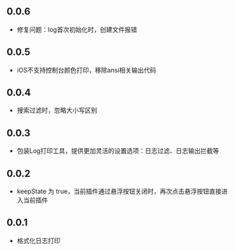 ## 0.0.6

* 修复问题：log首次初始化时，创建文件报错

## 0.0.5

* iOS不支持控制台颜色打印，移除ansi相关输出代码

## 0.0.4

* 搜索过滤时，忽略大小写区别

## 0.0.3

* 包装Log打印工具，提供更加灵活的设置选项：日志过滤、日志输出拦截等

## 0.0.2

* keepState 为 true，当前插件通过悬浮按钮关闭时，再次点击悬浮按钮直接进入当前插件

## 0.0.1

* 格式化日志打印